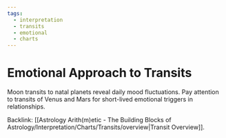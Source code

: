 ```yaml
---
tags:
  - interpretation
  - transits
  - emotional
  - charts
---
```

# Emotional Approach to Transits

Moon transits to natal planets reveal daily mood fluctuations. Pay attention to transits of Venus and Mars for short-lived emotional triggers in relationships.

Backlink: [[Astrology Arith(m)etic - The Building Blocks of Astrology/Interpretation/Charts/Transits/overview|Transit Overview]].
